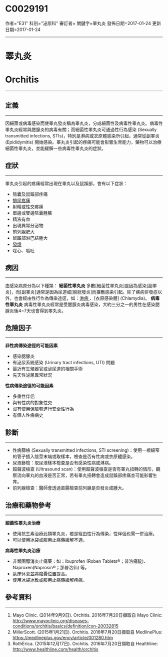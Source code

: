 # C0029191
作者="E31"
科別="泌尿科"
審訂者=
關鍵字=睪丸炎
發佈日期=2017-01-24
更新日期=2017-01-24

----------
# 睪丸炎
# Orchitis
----------
## 定義
----------

因細菌或病毒感染而使睪丸發炎稱為睪丸炎，分成細菌性及病毒性睪丸炎。病毒性睪丸炎經常與腮腺炎的病毒有關；而細菌性睪丸炎可通過性行為感染 (Sexually transmitted infections, STIs)，特別是淋病或衣原體感染所引起，通常從副睪炎 (Epididymitis) 開始感染。睪丸炎引起的疼痛可能會影響生育能力，藥物可以治療細菌性睪丸炎，並能緩解一些病毒性睪丸炎的症狀。

## 症狀
----------

睪丸炎引起的疼痛經常出現在睪丸以及鼠蹊部，會有以下症狀：

- 陰囊及鼠蹊部疼痛
- [排尿疼痛](C0013428)
- 射精或性交疼痛
- 單邊或雙邊陰囊腫脹
- 精液有血
- 出現異常分泌物
- 前列腺肥大
- 鼠蹊部淋巴結腫大
- [發燒](C0015967)
- 噁心、嘔吐
## 病因
----------

由感染病原分為以下種類：
**細菌性睪丸炎**
多數[細菌性睪丸炎]是因為感染[副睪炎]，而[副睪炎]通常是因為尿道或[膀胱發炎]而擴散感染引起。除了疾病併發症以外，也會經由性行作為傳染途逕，如：[淋病 ](Gonorrhea)、[衣原感染體] (Chlamydia)。
**病毒性睪丸炎**
病毒性睪丸炎經常是受腮腺炎病毒感染，大約三分之一的男性在感染腮腺炎後4~7天也會得到睪丸炎。

## 危險因子
----------

**非性病傳染途徑的可能因素**

- 感染腮腺炎
- 有泌尿系統感染 (Urinary tract infections, UTI) 問題
- 最近有生殖器官或泌尿道的相關手術
- 先天性泌尿異常狀況

**性病傳染途徑的可能因素**

- 多重性伴侶
- 與有性病的對象性交
- 沒有使用保險套進行安全性行為
- 有個人性病病史
## 診斷
----------
- 性病篩檢 (Sexually transmitted infections, STI screening)：使用一根細窄的管子插入陰莖末端或取樣本，檢查是否有性病或衣原體感染。
- 尿液篩檢：取尿液樣本檢查是否有感染性病或淋病。
- 超聲波檢查 (Ultrasound scan)：使用超聲波檢查是否有睪丸扭轉的情形，觀察流向睪丸的血液是否正常，若有睪丸扭轉會造成鼠蹊部疼痛並可能影響生育。
- 前列腺檢查：醫師會透過直腸檢查前列腺是否發炎或腫大。
## 治療和藥物參考
----------

**細菌性睪丸炎治療**

- 使用抗生素治療此類睪丸炎，若是經由性行為傳染，性伴侶也需一併治療。
- 可以使用冰袋或服用止痛藥緩解不適。

**病毒性睪丸炎治療**

- 非類固醇消炎止痛藥：如：Ibuprofen (Roben Tablets®；普洛痛錠)、Naproxen(Naprosin®；那普洛仙) 等。
- 臥床休息並將陰囊位置提高。
- 使用冰袋冰敷或服用止痛藥緩解疼痛。
## 參考資料
----------
1. Mayo Clinic. (2014年9月9日). Orchitis. 2016年7月20日擷取自 Mayo Clinic: 
  http://www.mayoclinic.org/diseases-conditions/orchitis/basics/definition/con-20032815
2. MillerScott. (2015年1月21日). Orchitis. 2016年7月20日擷取自 MedlinePlus: 
  https://medlineplus.gov/ency/article/001280.htm
3. RothErica. (2015年12月17日). Orchitis. 2016年7月20日擷取自 Healthline: 
  http://www.healthline.com/health/orchitis

 

